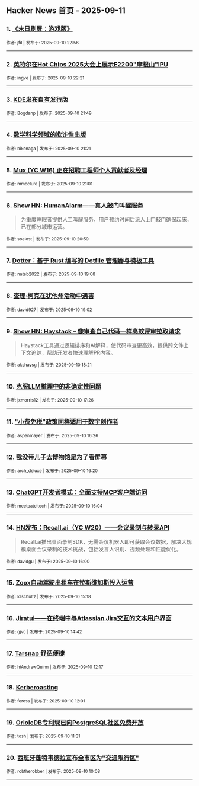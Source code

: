 ## Hacker News 首页 - 2025-09-11


### 1. [《末日刷屏：游戏版》](https://news.ycombinator.com/item?id=45205232)

<sub>作者: jfil | 发布于: 2025-09-10 22:56</sub>

---

### 2. [英特尔在Hot Chips 2025大会上展示E2200"摩根山"IPU](https://news.ycombinator.com/item?id=45204838)

<sub>作者: ingve | 发布于: 2025-09-10 22:21</sub>

---

### 3. [KDE发布自有发行版](https://news.ycombinator.com/item?id=45204393)

<sub>作者: Bogdanp | 发布于: 2025-09-10 21:49</sub>

---

### 4. [数学科学领域的欺诈性出版](https://news.ycombinator.com/item?id=45203935)

<sub>作者: bikenaga | 发布于: 2025-09-10 21:21</sub>

---

### 5. [Mux (YC W16) 正在招聘工程师个人贡献者及经理](https://news.ycombinator.com/item?id=45203643)

<sub>作者: mmcclure | 发布于: 2025-09-10 21:01</sub>

---

### 6. [Show HN: HumanAlarm——真人敲门叫醒服务](https://news.ycombinator.com/item?id=45203617)
> 为重度睡眠者提供人工叫醒服务，用户预约时间后派人上门敲门确保起床，已在部分城市运营。

<sub>作者: soelost | 发布于: 2025-09-10 20:59</sub>

---

### 7. [Dotter：基于 Rust 编写的 Dotfile 管理器与模板工具](https://news.ycombinator.com/item?id=45202252)

<sub>作者: nateb2022 | 发布于: 2025-09-10 19:08</sub>

---

### 8. [查理·柯克在犹他州活动中遇害](https://news.ycombinator.com/item?id=45202200)

<sub>作者: david927 | 发布于: 2025-09-10 19:02</sub>

---

### 9. [Show HN: Haystack – 像审查自己代码一样高效评审拉取请求](https://news.ycombinator.com/item?id=45201703)
> Haystack工具通过逻辑排序和AI解释，使代码审查更高效，提供跨文件上下文追踪，帮助开发者快速理解PR内容。

<sub>作者: akshaysg | 发布于: 2025-09-10 18:21</sub>

---

### 10. [克服LLM推理中的非确定性问题](https://news.ycombinator.com/item?id=45200925)

<sub>作者: jxmorris12 | 发布于: 2025-09-10 17:26</sub>

---

### 11. ["小费免税"政策同样适用于数字创作者](https://news.ycombinator.com/item?id=45200024)

<sub>作者: aspenmayer | 发布于: 2025-09-10 16:26</sub>

---

### 12. [我没带儿子去博物馆是为了看屏幕](https://news.ycombinator.com/item?id=45199931)

<sub>作者: arch_deluxe | 发布于: 2025-09-10 16:20</sub>

---

### 13. [ChatGPT开发者模式：全面支持MCP客户端访问](https://news.ycombinator.com/item?id=45199713)

<sub>作者: meetpateltech | 发布于: 2025-09-10 16:04</sub>

---

### 14. [HN发布：Recall.ai（YC W20）——会议录制与转录API](https://news.ycombinator.com/item?id=45199648)
> Recall.ai推出桌面录制SDK，无需会议机器人即可获取会议数据，解决大规模桌面会议录制的技术挑战，包括发言人识别、视频处理和性能优化。

<sub>作者: davidgu | 发布于: 2025-09-10 16:00</sub>

---

### 15. [Zoox自动驾驶出租车在拉斯维加斯投入运营](https://news.ycombinator.com/item?id=45199031)

<sub>作者: krschultz | 发布于: 2025-09-10 15:18</sub>

---

### 16. [Jiratui——在终端中与Atlassian Jira交互的文本用户界面](https://news.ycombinator.com/item?id=45198481)

<sub>作者: gjvc | 发布于: 2025-09-10 14:42</sub>

---

### 17. [Tarsnap 舒适便捷](https://news.ycombinator.com/item?id=45196568)

<sub>作者: hiAndrewQuinn | 发布于: 2025-09-10 12:17</sub>

---

### 18. [Kerberoasting](https://news.ycombinator.com/item?id=45196437)

<sub>作者: feross | 发布于: 2025-09-10 12:01</sub>

---

### 19. [OrioleDB专利现已向PostgreSQL社区免费开放](https://news.ycombinator.com/item?id=45196173)

<sub>作者: tosh | 发布于: 2025-09-10 11:31</sub>

---

### 20. [西班牙蓬特韦德拉宣布全市区为"交通限行区"](https://news.ycombinator.com/item?id=45195520)

<sub>作者: robtherobber | 发布于: 2025-09-10 10:08</sub>

---
